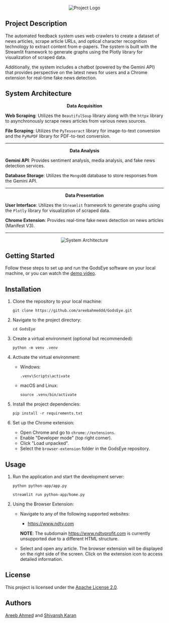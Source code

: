 <p align="center">
  <img src="https://github.com/areebahmeddd/GodsEye/blob/main/assets/logo.png" alt="Project Logo">
</p>

## Project Description

The automated feedback system uses web crawlers to create a dataset of news articles, scrape article URLs, and optical character recognition technology to extract content from e-papers. The system is built with the Streamlit framework to generate graphs using the Plotly library for visualization of scraped data.

Additionally, the system includes a chatbot (powered by the Gemini API) that provides perspective on the latest news for users and a Chrome extension for real-time fake news detection.

## System Architecture

<p align="center">
  <strong>Data Acquisition</strong>
</p>

**Web Scraping**: Utilizes the `BeautifulSoup` library along with the `httpx` library to asynchronously scrape news articles from various news sources.

**File Scraping**: Utilizes the `PyTesseract` library for image-to-text conversion and the `PyMuPDF` library for PDF-to-text conversion.

---

<p align="center">
  <strong>Data Analysis</strong>
</p>

**Gemini API**: Provides sentiment analysis, media analysis, and fake news detection services.

**Database Storage**: Utilizes the `MongoDB` database to store responses from the Gemini API.

---

<p align="center">
  <strong>Data Presentation</strong>
</p>

**User Interface**: Utilizes the `Streamlit` framework to generate graphs using the `Plotly` library for visualization of scraped data.

**Chrome Extension**: Provides real-time fake news detection on news articles (Manifest V3).

---

<p align="center">
  <img src="https://github.com/areebahmeddd/GodsEye/blob/main/assets/architecture.png" alt="System Architecture">
</p>

## Getting Started

Follow these steps to set up and run the GodsEye software on your local machine, or you can watch the [demo video](https://youtube.com/watch?v=GFApJyF8yc0).

## Installation

1. Clone the repository to your local machine:
    ```shell
    git clone https://github.com/areebahmeddd/GodsEye.git
    ```

2. Navigate to the project directory:
    ```shell
    cd GodsEye
    ```

3. Create a virtual environment (optional but recommended):
    ```shell
    python -m venv .venv
    ```

4. Activate the virtual environment:
    - Windows:
        ```shell
        .venv\Scripts\activate
        ```
    - macOS and Linux:
        ```shell
        source .venv/bin/activate
        ```

5. Install the project dependencies:
    ```shell
    pip install -r requirements.txt
    ```

6. Set up the Chrome extension:
    - Open Chrome and go to `chrome://extensions`.
    - Enable "Developer mode" (top right corner).
    - Click "Load unpacked".
    - Select the `browser-extension` folder in the GodsEye repository.

## Usage

1. Run the application and start the development server:
    ```shell
    python python-app/app.py
    ```
    ```shell
    streamlit run python-app/home.py
    ```

2. Using the Browser Extension:
    - Navigate to any of the following supported websites:
      - https://www.ndtv.com

      **NOTE**: The subdomain https://www.ndtvprofit.com is currently unsupported due to a different HTML structure.

    - Select and open any article. The browser extension will be displayed on the right side of the screen. Click on the extension icon to access detailed information.

## License

This project is licensed under the [Apache License 2.0](https://github.com/areebahmeddd/GodsEye/blob/main/LICENSE).

## Authors

[Areeb Ahmed](https://github.com/areebahmeddd) and [Shivansh Karan](https://github.com/SpaceTesla)
